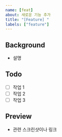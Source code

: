 ```yaml
---
name: [feat]
about: 새로운 기능 추가
title: "[Feature] "
labels: ["feature"]
---
```


## Background
- 설명

## Todo
- [ ] 작업 1
- [ ] 작업 2
- [ ] 작업 3

## Preview
- 관련 스크린샷이나 링크
